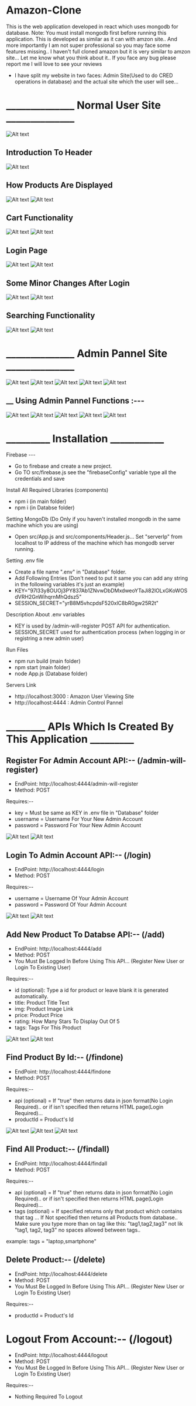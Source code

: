 # Amazon-Clone
This is the web application developed in react which uses mongodb for database. Note: You must install mongodb first before running this application. This is developed as similar as it can with amzon site.. And more importantly I am not super professional so you may face some features missing.. I haven't full cloned amazon but it is very similar to amzon site... Let me know what you think about it.. If you face any bug please report me I will love to see your reviews

* I have split my website in two faces: Admin Site(Used to do CRED operations in database) and the actual site which the user will see...

# ______________ Normal User Site ______________
![Alt text](https://user-images.githubusercontent.com/54973413/130322747-4d1039ec-dde8-4eeb-8764-abd17dcb297a.png "Amazon Site Look")

## Introduction To Header
![Alt text](https://user-images.githubusercontent.com/54973413/130324829-6d848251-52e3-4a53-b540-3034627b4fba.jpg "Amazon Site Look")


## How Products Are Displayed
![Alt text](https://user-images.githubusercontent.com/54973413/130324837-9dc63568-4eef-44de-a2bd-d494e9cc36b1.jpg "Amazon Site Look")
![Alt text](https://user-images.githubusercontent.com/54973413/130324838-d223863b-c484-4fb0-a7b5-b869b2bb5fd6.jpg "Amazon Site Look")

## Cart Functionality
![Alt text](https://user-images.githubusercontent.com/54973413/130324841-326a9110-0496-4f57-9b0f-d330ff2c08d6.jpg "Amazon Site Look")
![Alt text](https://user-images.githubusercontent.com/54973413/130324842-95bc091f-85ae-43d8-af0e-8950826bbbef.jpg "Amazon Site Look")

## Login Page
![Alt text](https://user-images.githubusercontent.com/54973413/130324843-f1a9d3b5-033e-44f9-8bf3-88eb4d8bdaba.jpg "Amazon Site Look")
![Alt text](https://user-images.githubusercontent.com/54973413/130324844-70c8d3a6-8839-4bc9-9bc1-57ab10505c38.jpg "Amazon Site Look")


## Some Minor Changes After Login
![Alt text](https://user-images.githubusercontent.com/54973413/130324845-d5c35de5-5362-4e45-b9e5-c5c49dcb6ac8.jpg "Amazon Site Look")
![Alt text](https://user-images.githubusercontent.com/54973413/130324847-9d343260-e44b-4d03-b350-cb22c128d2a6.jpg "Amazon Site Look")


## Searching Functionality
![Alt text](https://user-images.githubusercontent.com/54973413/130324848-c26aadb9-9883-478f-8c0f-5e7836676105.jpg "Amazon Site Look")
![Alt text](https://user-images.githubusercontent.com/54973413/130324850-33389c5b-bad3-4549-b8ab-e81799771719.jpg "Amazon Site Look")

#
#

# ______________ Admin Pannel Site ______________

![Alt text](https://user-images.githubusercontent.com/54973413/130326962-3a06929a-6da1-4de5-8221-d430943685a8.jpg "Amazon Site Look")
![Alt text](https://user-images.githubusercontent.com/54973413/130326963-153cf18a-76ab-4d6f-b182-35597b7c54e9.jpg "Amazon Site Look")
![Alt text](https://user-images.githubusercontent.com/54973413/130326965-4e2d420e-e5f8-42b3-9caf-bc5747041e0c.jpg "Amazon Site Look")
![Alt text](https://user-images.githubusercontent.com/54973413/130326969-6e3fb17d-6ba0-42fc-a2ff-f3fc6f74ca25.jpg "Amazon Site Look")
![Alt text](https://user-images.githubusercontent.com/54973413/130326971-2e4d28d0-8c88-4629-b86d-499261022558.jpg "Amazon Site Look")

## __ Using Admin Pannel Functions :---
![Alt text](https://user-images.githubusercontent.com/54973413/130326973-bb097f3d-3037-44d3-a15a-0e8dd3812ed1.jpg "Amazon Site Look")
![Alt text](https://user-images.githubusercontent.com/54973413/130326979-af6c54f0-a6c3-403d-8775-bfe0823e9fbf.jpg "Amazon Site Look")
![Alt text](https://user-images.githubusercontent.com/54973413/130326980-2e0e5c55-58d2-4a14-bc08-3cdf04b0f6dd.jpg "Amazon Site Look")
![Alt text](https://user-images.githubusercontent.com/54973413/130326982-9e2af4ae-c09d-430e-acae-f46f1da33278.jpg "Amazon Site Look")
![Alt text](https://user-images.githubusercontent.com/54973413/130326984-01a4b531-15e5-4bf7-83b0-625d95d08036.jpg "Amazon Site Look")


# _________ Installation ___________

Firebase ---

* Go to firebase and create a new project.
* Go TO src/firebase.js see the "firebaseConfig" variable type all the credentials and save

Install All Required Libraries (components)

* npm i (in main folder)
* npm i (in Databse folder)

Setting MongoDb (Do Only if you haven't installed mongodb in the same machine which you are using)

* Open src/App.js and src/components/Header.js... Set "serverIp" from localhost to IP address of the machine which has mongodb server running.

Setting .env file

* Create a file name ".env" in "Database" folder.
* Add Following Entries (Don't need to put it same you can add any string in the following variables it's just an example)
* KEY="97l33y8OUOj3PY837Ab1ZNvwDbDMxdweoYTaJi82lOLxGKoWOSdVRH2GnWihqrnMhQdsz5"
* SESSION_SECRET="yrB8M5vhcpdsF520xlC8bR0gw25R2t"

Description About .env variables

* KEY is used by /admin-will-register POST API for authentication.
* SESSION_SECRET used for authentication process (when logging in or registring a new admin user)


Run Files

* npm run build (main folder)
* npm start (main folder)
* node App.js (Database folder)

Servers Link

* http://localhost:3000 : Amazon User Viewing Site
* http://localhost:4444 : Admin Control Pannel


# ________ APIs Which Is Created By This Application _________

## Register For Admin Account API:-- (/admin-will-register)

* EndPoint: http://localhost:4444/admin-will-register
* Method: POST

Requires:--

* key = Must be same as KEY in .env file in "Database" folder
* username = Username For Your New Admin Account
* password = Password For Your New Admin Account


![Alt text](https://user-images.githubusercontent.com/54973413/130347337-f06d80cf-7d89-4bc9-a1fc-98ae5fa92d6d.jpg "Amazon Site Look")
![Alt text](https://user-images.githubusercontent.com/54973413/130347339-747cc0e8-1537-4390-a40d-aed6c00118a1.jpg "Amazon Site Look")


## Login To Admin Account API:-- (/login)

* EndPoint: http://localhost:4444/login
* Method: POST

Requires:--

* username = Username Of Your Admin Account
* password = Password Of Your Admin Account


![Alt text](https://user-images.githubusercontent.com/54973413/130347667-812d0d16-f0dd-4280-adda-fce03f79a8fe.jpg "Amazon Site Look")
![Alt text](https://user-images.githubusercontent.com/54973413/130347669-4c24d680-d6e9-456f-9630-b4426230b1b8.jpg "Amazon Site Look")


## Add New Product To Databse API:-- (/add)

* EndPoint: http://localhost:4444/add
* Method: POST
* You Must Be Logged In Before Using This API... (Register New User or Login To Existing User)

Requires:--

* id (optional): Type a id for product or leave blank it is generated automatically.
* title: Product Title Text
* img: Product Image Link
* price: Product Price
* rating: How Many Stars To Display Out Of 5
* tags: Tags For This Product


![Alt text](https://user-images.githubusercontent.com/54973413/130347897-360d0679-8323-4995-9f80-ce1b6d1afc0a.jpg "Amazon Site Look")
![Alt text](https://user-images.githubusercontent.com/54973413/130347899-fae76446-6ec4-41ee-a04d-85167dc2f450.jpg "Amazon Site Look")


## Find Product By Id:-- (/findone)

* EndPoint: http://localhost:4444/findone
* Method: POST

Requires:--

* api (optional) = If "true" then returns data in json format(No Login Required).. or if isn't specified then returns HTML page(Login Required)...
* productId = Product's Id


![Alt text](https://user-images.githubusercontent.com/54973413/130348356-6f86e32b-f3d4-4b06-b82f-8d6b433fb196.jpg "Amazon Site Look")
![Alt text](https://user-images.githubusercontent.com/54973413/130348361-46d3ad97-42ec-409a-9f97-b09735d38781.jpg "Amazon Site Look")
![Alt text](https://user-images.githubusercontent.com/54973413/130348363-113eea59-0c93-465c-93ad-827c835e9c5b.jpg "Amazon Site Look")


## Find All Product:-- (/findall)

* EndPoint: http://localhost:4444/findall
* Method: POST

Requires:--

* api (optional) = If "true" then returns data in json format(No Login Required).. or if isn't specified then returns HTML page(Login Required)...
* tags (optional) = If specified returns only that product which contains that tag ... If Not specified then returns all Products from database.. Make sure you type more than on tag like this: "tag1,tag2,tag3" not lik "tag1, tag2, tag3" no spaces allowed between tags..

example: tags = "laptop,smartphone"


## Delete Product:-- (/delete)

* EndPoint: http://localhost:4444/delete
* Method: POST
* You Must Be Logged In Before Using This API... (Register New User or Login To Existing User)

Requires:--

* productId = Product's Id

# Logout From Account:-- (/logout)

* EndPoint: http://localhost:4444/logout
* Method: POST
* You Must Be Logged In Before Using This API... (Register New User or Login To Existing User)

Requires:--

* Nothing Required To Logout
